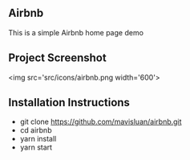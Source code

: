 ## Airbnb

This is a simple Airbnb home page demo


## Project Screenshot

<img src='src/icons/airbnb.png width='600'>


## Installation Instructions

- git clone https://github.com/mavisluan/airbnb.git
- cd airbnb
- yarn install
- yarn start